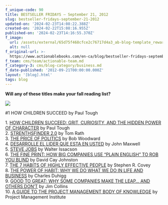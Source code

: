 ```yaml
---
f_unique-code: 90
title: BESTSELLER FRIDAYS – September 21, 2012
slug: bestseller-fridays-september-21-2012
updated-on: '2024-02-23T14:08:22.388Z'
created-on: '2024-02-22T15:08:16.955Z'
published-on: '2024-02-23T14:16:55.370Z'
f_image:
  url: /assets/external/65d75f468cfce2c76717d4a3_ab-blog-template_reward.jpeg
  alt: null
f_original-url: >-
  https://www.actionablebooks.com/en-ca/blog/bestseller-fridays-september-21-2012/
f_team: cms/team/actionable-team.md
f_category-3: cms/blog-category/business.md
f_date-published: '2012-09-21T00:00:00.000Z'
layout: '[blog].html'
tags: blog
---
```


**Will any of these titles make your fall reading list?**

![](/assets/external/65d35b7eed485e2de3d2b6ce_how_children_succeed.jpeg)

#1 HOW CHILDREN SUCCEED by Paul Tough

1\. [HOW CHILDREN SUCCEED: GRIT, CURIOSITY, AND THE HIDDEN POWER OF CHARACTER](http://www.amazon.com/gp/product/0547564651/ref=as_li_qf_sp_asin_il_tl?ie=UTF8&camp=1789&creative=9325&creativeASIN=0547564651&linkCode=as2&tag=gooseducmedi-20) by Paul Tough  
2\. [STRENTHSFINDER 2.0](http://www.amazon.com/gp/product/159562015X/ref=as_li_qf_sp_asin_il_tl?ie=UTF8&tag=gooseducmedi-20&linkCode=as2&camp=1789&creative=9325&creativeASIN=159562015X) by Tom Rath  
3\. [THE PRICE OF POLITICS](http://www.amazon.com/gp/product/1451651104/ref=as_li_qf_sp_asin_il_tl?ie=UTF8&camp=1789&creative=9325&creativeASIN=1451651104&linkCode=as2&tag=gooseducmedi-20) by Bob Woodward  
4\. [DESARROLLE EL LIDER QUE ESTA EN USTED](http://www.amazon.com/gp/product/0881132934/ref=as_li_qf_sp_asin_il_tl?ie=UTF8&camp=1789&creative=9325&creativeASIN=0881132934&linkCode=as2&tag=gooseducmedi-20http://) by John Maxwell  
5\. [STEVE JOBS](http://www.amazon.com/gp/product/1451648537/ref=as_li_qf_sp_asin_il_tl?ie=UTF8&tag=gooseducmedi-20&linkCode=as2&camp=1789&creative=9325&creativeASIN=1451648537) by Walter Issacson  
6\. [THE FINE PRINT: HOW BIG COMPANIES USE “PLAIN ENGLISH” TO ROB YOU BLIND](http://www.amazon.com/gp/product/1591843588/ref=as_li_qf_sp_asin_il_tl?ie=UTF8&camp=1789&creative=9325&creativeASIN=1591843588&linkCode=as2&tag=gooseducmedi-20) by David Cay Johnston  
7\. [THE 7 HABITS OF HIGHLY EFFECTIVE PEOPLE](http://www.amazon.com/gp/product/0743269519/ref=as_li_qf_sp_asin_il_tl?ie=UTF8&camp=1789&creative=9325&creativeASIN=0743269519&linkCode=as2&tag=gooseducmedi-20) by Stephen R. Covey  
8\. [THE POWER OF HABIT: WHY WE DO WHAT WE DO IN LIFE AND BUSINESS](http://www.amazon.com/gp/product/1400069289/ref=as_li_qf_sp_asin_il_tl?ie=UTF8&tag=gooseducmedi-20&linkCode=as2&camp=1789&creative=9325&creativeASIN=1400069289) by Charles Duhigg  
9\. [GOOD TO GREAT: WHY SOME COMPANIES MAKE THE LEAP… AND OTHERS DON’T](http://www.amazon.com/gp/product/0066620996/ref=as_li_qf_sp_asin_il_tl?ie=UTF8&camp=1789&creative=9325&creativeASIN=0066620996&linkCode=as2&tag=gooseducmedi-20) by Jim Collins  
10\. [A GUIDE TO THE PROJECT MANAGEMENT BODY OF KNOWLEDGE](http://www.amazon.com/gp/product/1933890517/ref=as_li_qf_sp_asin_il_tl?ie=UTF8&camp=1789&creative=9325&creativeASIN=1933890517&linkCode=as2&tag=gooseducmedi-20) by Project Management Institute
